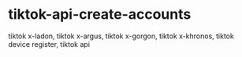 # tiktok-api-create-accounts
tiktok x-ladon, tiktok x-argus, tiktok x-gorgon, tiktok x-khronos, tiktok device register, tiktok api
